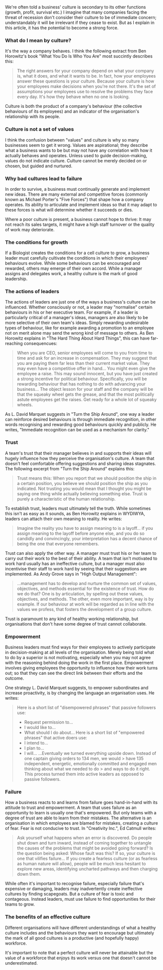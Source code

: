 We're often told a business' culture is secondary to its other functions (growth, profit, survival etc.) I imagine that many companies facing the threat of recession don't consider their culture to be of immediate concern; understandably it will be irrelevant if they cease to exist. But as I explain in this article, it has the potential to become a strong force.

### What do I mean by culture?

It's the way a company behaves. I think the following extract from Ben Horowitz's book "What You Do Is Who You Are" most succintly describes this:

> The right answers for your company depend on what your company is, what it does, and what it wants to be. In fact, how your employees answer these questions is your culture. Because your culture is how your employees make decisions when you're not there. It's the set of assumptions your employees use to resolve the problems they face every day. It's how they behave when no one is looking.

Culture is both the product of a company's behaviour (the collective behaviours of its employees) and an indicator of the organisation's relationship with its people.

### Culture is not a set of values

I think the confusion between "values" and culture is why so many businesses seem to get it wrong. Values are aspirational; they describe what a business wants to be but may not have any correlation with how it actually behaves and operates. Unless used to guide decision-making, values do not indicate culture. Culture cannot be merely decided on or chosen, but guided and nurtured.

### Why bad cultures lead to failure

In order to survive, a business must continually generate and implement new ideas. There are many external and competitive forces (commonly known as Michael Porter's "Five Forces") that shape how a company operates. Its ability to articulate and implement ideas so that it may adapt to these forces is what will determine whether it succeeds or dies.

Where a poor culture is present, a business cannot hope to thrive: It may not reach its sales targets, it might have a high staff turnover or the quality of work may deteriorate.

### The conditions for growth

If a Biologist creates the conditions for a cell culture to grow, a business leader must carefully cultivate the conditions in which their employees' behaviours evolve. While some behaviours can be encouraged and rewarded, others may emerge of their own accord. While a manager assigns and delegates work, a healthy culture is the mark of good leadership.

### The actions of leaders

The actions of leaders are just one of the ways a business's culture can be influenced. Whether consciously or not, a leader may "normalise" certain behaviours in his or her executive team. For example, if a leader is particularly critical of a manager's ideas, managers are also likely to be more selective of their own team's ideas. Simply rewarding undesirable types of behaviour, like for example awarding a promotion to an employee not on merit alone may send the wrong kind of message to others. As Ben Horowitz explains in "The Hard Thing About Hard Things", this can have far-reaching consequencues:

> When you are CEO, senior employees will come to you from time to time and ask for an increase in compensation. They may suggest that you are paying them far less than their current market value. They may even have a competitive offer in hand...
> You might even give the employee a raise. This may sound innocent, but you have just created a strong incentive for political behaviour. Specifically, you will be rewarding behaviour that has nothing to do with advancing your business...
> The object lesson for your staff and the company will be that the squeaky wheel gets the grease, and that the most politically astute employees get the raises. Get ready for a whole lot of squeaky wheels.

As L. David Marquet suggests in "Turn the Ship Around", one way a leader can reinforce desired behaviours is through immediate recognition, in other words recognising and rewarding good behaviours quickly and publicly. He writes, "Immediate recognition can be used as a mechanism for clarity."

### Trust

A team's trust that their manager believes in and supports their ideas will hugely influence how they perceive the organisation's culture. A team that doesn't feel comfortable offering suggestions and sharing ideas stagnates. The following excerpt from "Turn the Ship Around" explains this:

> Trust means this: When you report that we should position the ship in a certain position, you believe we should position the ship as you indicated. Not trusting you would mean that I thought you might be saying one thing while actually believing something else. Trust is purely a characteristic of the human relationship.

To establish trust, leaders must ultimately tell the truth. While sometimes this isn't as easy as it sounds, as Ben Horowitz explains in WYDIWYA, leaders can attach their own meaning to reality. He writes:

> Imagine the reality you have to assign meaning to is a layoff... if you assign meaning to the layoff before anyone else, and you do so candidly and convincingly, your interpretation has a decent chance of being the one that everyone remembers.

Trust can also apply the other way. A manager must trust his or her team to carry out their work to the best of their ability. A team that isn't motivated to work hard usually has an ineffective culture, but a manager must also incentivise their staff to work hard by seeing that their suggestions are implemented. As Andy Grove says in "High Output Management":

> ...management has to develop and nurture the common set of values, objectives, and methods essential for the existence of trust. How do we do that? One is by articulation, by spelling out these values, objectives, and methods. The other, even more important, way is by example. If our behaviour at work will be regarded as in line with the values we profess, that fosters the development of a group culture.

Trust is paramount to any kind of healthy working relationship, but organisations that don't have some degree of trust cannot collaborate.

### Empowerment

Business leaders must find ways for their employees to actively participate in decision-making at all levels of the organisation. Merely being told what to do by a superior is not motivating, especially when you may not agree with the reasoning behind doing the work in the first place. Empowerment involves giving employees the opportunity to influence how their work turns out; so that they can see the direct link between their efforts and the outcome.

One strategy L. David Marquet suggests, to empower subordinates and increase proactivity, is by changing the language an organisation uses. He writes:

> Here is a short list of "disempowered phrases" that passive followers use:
> - Request permission to...
> - I would like to...
> - What should I do about...
> Here is a short list of "empowered phrases" that active doers use:
> - I intend to...
> - I plan to...
> - I will...
> ...Eventually we turned everything upside down. Instead of one captain giving orders to 134 men, we would > have 135 independent, energetic, emotionally committed and engaged men thinking about what we needed to do > and ways to do it right. This process turned them into active leaders as opposed to passive followers.

### Failure

How a business reacts to and learns from failure goes hand-in-hand with its attitude to trust and empowerment. A team that uses failure as an opportunity to learn is usually one that's empowered. But only teams with a degree of trust are able to learn from their mistakes. The alternative is an organisation in which employees are blamed for mistakes, creating a culture of fear. Fear is not conducive to trust. In "Creativity Inc.", Ed Catmull writes:

> Ask yourself what happens when an error is discovered. Do people shut down and turn inward, instead of coming together to untangle the causes of the problems that might be avoided going forward? Is the question being asked: Whose fault was this? If so, your culture is one that vilifies failure...
> If you create a fearless culture (or as fearless as human nature will allow), people will be much less hesitant to explore new areas, identifying uncharted pathways and then charging down them.

While often it's important to recognise failure, especially failure that's expensive or damaging, leaders may inadvertently create ineffective cultures by finding scapegoats. But a culture of fear is toxic and contageous. Instead leaders, must use failure to find opportunities for their teams to grow.

### The benefits of an effective culture

Different organisations will have different understandings of what a healthy culture includes and the behaviours they want to encourage but ultimately the mark of all good cultures is a productive (and hopefully happy) workforce.

It's important to note that a perfect culture will never be attainable but the value of a workforce that enjoys its work versus one that doesn't cannot be underestimated.